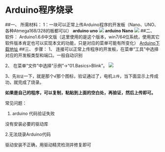 # Arduino程序烧录

##一、	所需材料：
1：一块可以正常上传Arduino程序的开发板（Nano、UNO、各种Atmega168/328的板都可以）
**arduino uno**
 ![](http://pic2.haibucuo.com/img/2016/04/1.jpg)
 **arduino Nano**
 ![](http://pic2.haibucuo.com/img/2016/04/2.jpg)
##二、	软件：
Arduino1.6.6中文版（这里使用的是这个版本，win7/64位系统，使用其它软件版本肯定也可以实现本文的功能，只是对应的菜单可能有所变化）
[Arduino下载地址](http://www.chuang-ke.com/a/downloads/Arduino/2015/1205/211.html)
##三、	步骤：
1、	连接可以正常上传程序的开发板，在菜单“工具”中选择对应的开发板类型和端口。一般自动识别

2、	在菜单“文件”中选择“示例”->“01.Basics>Blink”。
![](http://pic2.haibucuo.com/img/2016/04/QQ截图20160428190653.jpg)

 
3、先`验证`一下，就是那个√那个图标，验证通过了，电机`上传`，当下面显示上传成功，就完成了烧录。

**如果是自己的程序，可以复制，粘贴到上面的空白处，再验证，然后上传即可。**

常见问题：
1. arduino 代码验证失败


  没有安装必要的驱动库

2.无法烧录Arduino代码


驱动安装不正确，用驱动精灵检测并修复即可


